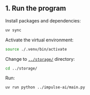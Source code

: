 ## 1. Run the program
Install packages and dependencies:
```bash
uv sync
```

Activate the virtual environment:
```bash
source ./.venv/bin/activate
```

Change to [`../storage/`](../storage/) directory:
```bash
cd ../storage/
```

Run:
```bash
uv run python ../impulse-ai/main.py
```
